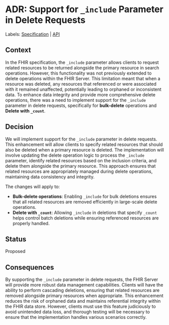 # ADR: Support for `_include` Parameter in Delete Requests
Labels: [Specification](https://github.com/microsoft/fhir-server/labels/Specification) | [API](https://github.com/microsoft/fhir-server/labels/Area-API)

## Context

In the FHIR specification, the `_include` parameter allows clients to request related resources to be returned alongside the primary resource in search operations. However, this functionality was not previously extended to delete operations within the FHIR Server. This limitation meant that when a resource was deleted, any resources that referenced or were associated with it remained unaffected, potentially leading to orphaned or inconsistent data. To enhance data integrity and provide more comprehensive delete operations, there was a need to implement support for the `_include` parameter in delete requests, specifically for **bulk-delete** operations and **Delete with `_count`**.

## Decision

We will implement support for the `_include` parameter in delete requests. This enhancement will allow clients to specify related resources that should also be deleted when a primary resource is deleted. The implementation will involve updating the delete operation logic to process the `_include` parameter, identify related resources based on the inclusion criteria, and delete them alongside the primary resource. This approach ensures that related resources are appropriately managed during delete operations, maintaining data consistency and integrity.

The changes will apply to:
- **Bulk-delete operations**: Enabling `_include` for bulk deletions ensures that all related resources are removed efficiently in large-scale delete operations.
- **Delete with `_count`**: Allowing `_include` in deletions that specify `_count` helps control batch deletions while ensuring referenced resources are properly handled.

## Status

Proposed

## Consequences

By supporting the `_include` parameter in delete requests, the FHIR Server will provide more robust data management capabilities. Clients will have the ability to perform cascading deletions, ensuring that related resources are removed alongside primary resources when appropriate. This enhancement reduces the risk of orphaned data and maintains referential integrity within the FHIR data store. However, clients must use this feature judiciously to avoid unintended data loss, and thorough testing will be necessary to ensure that the implementation handles various scenarios correctly.

